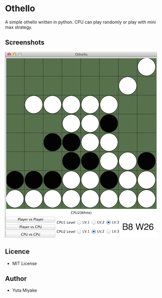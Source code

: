 # Othello
A simple othello written in python. CPU can play randomly or play with mini max strategy.

## Screenshots
![Alt main](./images/screenshot1.png?raw=true "main")

## Licence
* MIT License

## Author
* Yuta Miyake